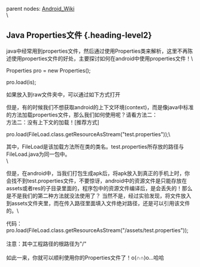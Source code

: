 parent nodes: [Android\_Wiki](Android_Wiki.html)\
\

Java Properties文件 {.heading-level2}
-------------------

java中经常用到properties文件，然后通过使用Properties类来解析，这里不再陈述使用properties文件的好处，主要探讨如何在android中使用properties文件！\

Properties pro = new Properties();

pro.load(is);

如果放入到raw文件夹中，可以通过如下方式打开

但是，有的时候我们不想获取android的上下文环境(context)，而是像java中标准的方法加载properties文件，那么我们如何使用呢？请看方法二：\
 方法二：没有上下文的加载！[推荐方式]

pro.load(FileLoad.class.getResourceAsStream("test.properties"));\

其中，FileLoad是该加载方法所在类的类名。test.properties所存放的路径与FileLoad.java为同一包中。\
 \

但是，在android中，当我们打包生成apk后，将apk放入到真正的手机上时，你会找不到test.properties文件，不要惊讶，android中的资源文件是只能存放在assets或者res的子目录里面的，程序包中的资源文件编译后，是会丢失的！那么是不是我们的第二种方法就没法使用了？
当然不是，经过实验发现，将文件放入到assets文件夹里，而在传入路径里面填入文件绝对路径，还是可以引用该文件的。\

代码：pro.load(FileLoad.class.getResourceAsStream("/assets/test.properties"));
\
 \
 注意：其中工程路径的根路径为"/"\
 \
 如此一来，你就可以顺利使用你的Properties文件了！o(∩∩)o...哈哈
